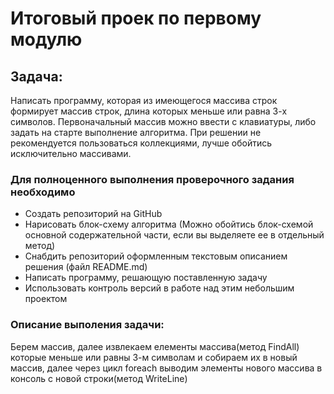 # Итоговый проек по первому модулю

## Задача:
Написать программу, которая из имеющегося массива строк формирует массив строк,
длина которых меньше или равна 3-х символов. Первоначальный массив можно ввести с клавиатуры,
либо задать на старте выполнение алгоритма. При решении не рекомендуется пользоваться 
коллекциями, лучше обойтись исключительно массивами.

### Для полноценного выполнения проверочного задания необходимо
-  Создать репозиторий на GitHub
-  Нарисовать блок-схему алгоритма (Можно обойтись блок-схемой основной содержательной части, если вы выделяете ее в отдельный метод)
-  Снабдить репозиторий оформленным текстовым описанием решения (файл README.md)
-  Написать программу, решающую поставленную задачу
-  Использовать контроль версий в работе над этим небольшим проектом



### Описание выполения задачи:

Берем массив, далее извлекаем елементы массива(метод FindAll) которые меньше или равны 3-м символам и собираем их в новый массив, далее через цикл foreach выводим элементы нового массива в консоль с новой строки(метод WriteLine)
